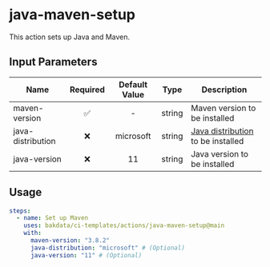 # java-maven-setup

This action sets up Java and Maven.

## Input Parameters

| Name              | Required | Default Value |  Type  | Description                                                                                        |
| ----------------- | :------: | :-----------: | :----: | -------------------------------------------------------------------------------------------------- |
| maven-version     |    ✅     |       -       | string | Maven version to be installed                                                                      |
| java-distribution |    ❌     |   microsoft   | string | [Java distribution](https://github.com/actions/setup-java#supported-distributions) to be installed |
| java-version      |    ❌     |      11       | string | Java version to be installed                                                                       |

## Usage

```yaml
steps:
  - name: Set up Maven
    uses: bakdata/ci-templates/actions/java-maven-setup@main
    with:
      maven-version: "3.8.2"
      java-distribution: "microsoft" # (Optional)
      java-version: "11" # (Optional)
```
